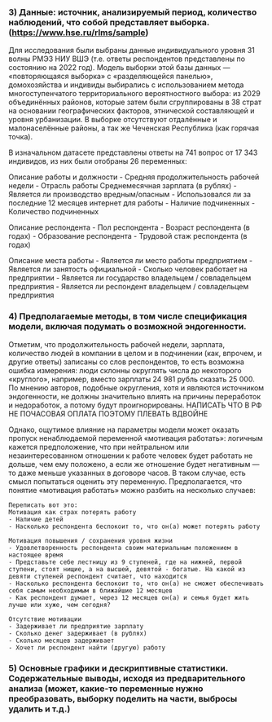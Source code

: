 ### 3) Данные: источник, анализируемый период, количество наблюдений, что собой представляет выборка. (<https://www.hse.ru/rlms/sample>)

Для исследования были выбраны данные индивидуального уровня 31 волны
РМЭЗ НИУ ВШЭ (т.е. ответы респондентов представлены по состоянию на 2022
год). Модель выборки этой базы данных — «повторяющаяся выборка» с
«разделяющейся панелью», домохозяйства и индивиды выбирались с
использованием метода многоступенчатого территориального вероятностного
выбора: из 2029 объединённых районов, которые затем были сгруппированы в
38 страт на основании географических факторов, этнической составляющей и
уровня урбанизации. В выборке отсутствуют отдалённые и малонаселённые
районы, а так же Чеченская Республика (как горячая точка).

В изначальном датасете представлены ответы на 741 вопрос от 17 343
индивидов, из них были отобраны 26 переменных:

Описание работы и должности - Средняя продолжительность рабочей недели -
Отрасль работы Среднемесячная зарплата (в рублях) - Является ли
производство вредным/опасным - Использовался ли за последние 12 месяцев
интернет для работы - Наличие подчиненных - Количество подчиненных

Описание респондента - Пол респондента - Возраст респондента (в годах) -
Образование респондента - Трудовой стаж респондента (в годах)

Описание места работы - Является ли место работы предприятием - Является
ли занятость официальной - Сколько человек работает на предприятии -
Является ли государство владельцем / совладельцем предприятия - Является
ли респондент владельцем / совладельцем предприятия

### 4) Предполагаемые методы, в том числе спецификация модели, включая подумать о возможной эндогенности.

Отметим, что продолжительность рабочей недели, зарплата, количество
людей в компании в целом и в подчинении (как, впрочем, и другие ответы)
записаны со слов респондентов, то есть возможна ошибка измерения: люди
склонны округлять числа до некоторого «круглого», например, вместо
зарплаты 24 981 рубль сказать 25 000. По мнению авторов, подобные
округления, хотя и являются источником эндогенности, не должны
значительно влиять на причины переработок и недоработок, а потому будут
проигнорированы. НАПИСАТЬ ЧТО В РФ НЕ ПОЧАСОВАЯ ОПЛАТА ПОЭТОМУ ПЛЕВАТЬ
ВДВОЙНЕ

Однако, ощутимое влияние на параметры модели может оказать пропуск
ненаблюдаемой переменной «мотивация работать»: логичным кажется
предположение, что при нейтральном или незаинтересованном отношении к
работе человек будет работать не дольше, чем ему положено, а если же
отношение будет негативным — то даже меньше указанных в договоре часов.
В таком случае, есть смысл попытаться оценить эту переменную.
Предполагается, что понятие «мотивация работать» можно разбить на
несколько случаев:

```         
Переписать вот это: 
Мотивация как страх потерять работу 
- Наличие детей 
- Насколько респондента беспокоит то, что он(а) может потерять работу

Мотивация повышения / сохранения уровня жизни 
- Удовлетворенность респондента своим материальным положением в настоящее время 
- Представьте себе лестницу из 9 ступеней, где на нижней, первой ступени, стоят нищие, а на высшей, девятой - богатые. На какой из девяти ступеней респондент считает, что находится 
- Насколько респондента беспокоит то, что он(а) не сможет обеспечивать себя самым необходимым в ближайшие 12 месяцев 
- Как респондент думает, через 12 месяцев он(а) и семья будет жить лучше или хуже, чем сегодня?

Отсутствие мотивации 
- Задерживает ли предприятие зарплату 
- Сколько денег задерживает (в рублях) 
- Сколько месяцев задерживает 
- Хочет ли респондент найти (другую) работу
```

### 5) Основные графики и дескриптивные статистики. Содержательные выводы, исходя из предварительного анализа (может, какие-то переменные нужно преобразовать, выборку поделить на части, выбросы удалить и т.д.)
